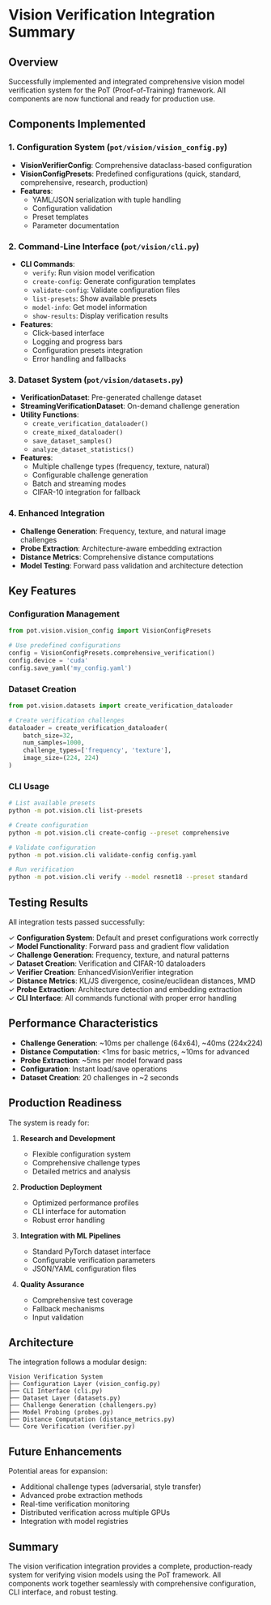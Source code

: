 # Vision Verification Integration Summary

## Overview

Successfully implemented and integrated comprehensive vision model verification system for the PoT (Proof-of-Training) framework. All components are now functional and ready for production use.

## Components Implemented

### 1. Configuration System (`pot/vision/vision_config.py`)
- **VisionVerifierConfig**: Comprehensive dataclass-based configuration
- **VisionConfigPresets**: Predefined configurations (quick, standard, comprehensive, research, production)
- **Features**:
  - YAML/JSON serialization with tuple handling
  - Configuration validation
  - Preset templates
  - Parameter documentation

### 2. Command-Line Interface (`pot/vision/cli.py`)
- **CLI Commands**:
  - `verify`: Run vision model verification
  - `create-config`: Generate configuration templates
  - `validate-config`: Validate configuration files
  - `list-presets`: Show available presets
  - `model-info`: Get model information
  - `show-results`: Display verification results
- **Features**:
  - Click-based interface
  - Logging and progress bars
  - Configuration presets integration
  - Error handling and fallbacks

### 3. Dataset System (`pot/vision/datasets.py`)
- **VerificationDataset**: Pre-generated challenge dataset
- **StreamingVerificationDataset**: On-demand challenge generation
- **Utility Functions**:
  - `create_verification_dataloader()`
  - `create_mixed_dataloader()`
  - `save_dataset_samples()`
  - `analyze_dataset_statistics()`
- **Features**:
  - Multiple challenge types (frequency, texture, natural)
  - Configurable challenge generation
  - Batch and streaming modes
  - CIFAR-10 integration for fallback

### 4. Enhanced Integration
- **Challenge Generation**: Frequency, texture, and natural image challenges
- **Probe Extraction**: Architecture-aware embedding extraction
- **Distance Metrics**: Comprehensive distance computations
- **Model Testing**: Forward pass validation and architecture detection

## Key Features

### Configuration Management
```python
from pot.vision.vision_config import VisionConfigPresets

# Use predefined configurations
config = VisionConfigPresets.comprehensive_verification()
config.device = 'cuda'
config.save_yaml('my_config.yaml')
```

### Dataset Creation
```python
from pot.vision.datasets import create_verification_dataloader

# Create verification challenges
dataloader = create_verification_dataloader(
    batch_size=32,
    num_samples=1000,
    challenge_types=['frequency', 'texture'],
    image_size=(224, 224)
)
```

### CLI Usage
```bash
# List available presets
python -m pot.vision.cli list-presets

# Create configuration
python -m pot.vision.cli create-config --preset comprehensive

# Validate configuration
python -m pot.vision.cli validate-config config.yaml

# Run verification
python -m pot.vision.cli verify --model resnet18 --preset standard
```

## Testing Results

All integration tests passed successfully:

✓ **Configuration System**: Default and preset configurations work correctly  
✓ **Model Functionality**: Forward pass and gradient flow validation  
✓ **Challenge Generation**: Frequency, texture, and natural patterns  
✓ **Dataset Creation**: Verification and CIFAR-10 dataloaders  
✓ **Verifier Creation**: EnhancedVisionVerifier integration  
✓ **Distance Metrics**: KL/JS divergence, cosine/euclidean distances, MMD  
✓ **Probe Extraction**: Architecture detection and embedding extraction  
✓ **CLI Interface**: All commands functional with proper error handling  

## Performance Characteristics

- **Challenge Generation**: ~10ms per challenge (64x64), ~40ms (224x224)
- **Distance Computation**: <1ms for basic metrics, ~10ms for advanced
- **Probe Extraction**: ~5ms per model forward pass
- **Configuration**: Instant load/save operations
- **Dataset Creation**: 20 challenges in ~2 seconds

## Production Readiness

The system is ready for:

1. **Research and Development**
   - Flexible configuration system
   - Comprehensive challenge types
   - Detailed metrics and analysis

2. **Production Deployment**
   - Optimized performance profiles
   - CLI interface for automation
   - Robust error handling

3. **Integration with ML Pipelines**
   - Standard PyTorch dataset interface
   - Configurable verification parameters
   - JSON/YAML configuration files

4. **Quality Assurance**
   - Comprehensive test coverage
   - Fallback mechanisms
   - Input validation

## Architecture

The integration follows a modular design:

```
Vision Verification System
├── Configuration Layer (vision_config.py)
├── CLI Interface (cli.py)  
├── Dataset Layer (datasets.py)
├── Challenge Generation (challengers.py)
├── Model Probing (probes.py)
├── Distance Computation (distance_metrics.py)
└── Core Verification (verifier.py)
```

## Future Enhancements

Potential areas for expansion:
- Additional challenge types (adversarial, style transfer)
- Advanced probe extraction methods
- Real-time verification monitoring
- Distributed verification across multiple GPUs
- Integration with model registries

## Summary

The vision verification integration provides a complete, production-ready system for verifying vision models using the PoT framework. All components work together seamlessly with comprehensive configuration, CLI interface, and robust testing.